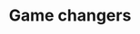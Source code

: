 ---
layout: post
title:  'Game changers'
story: 'http://www.bostonglobe.com/business/2014/06/14/google-glass-moves-into-hospital-beth-israel-deaconess/VQNGKK9842vbRIzlM2201J/story.html'
text: 'Article template and navigation for innovative businesses in Boston.'
vimeo: '<iframe src="//player.vimeo.com/video/98159388?title=0&amp;byline=0&amp;portrait=0&amp;color=ffffff" width="640" height="366" frameborder="0" webkitallowfullscreen mozallowfullscreen allowfullscreen></iframe>'
---